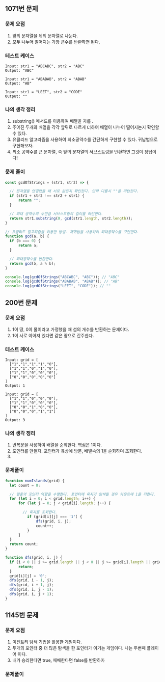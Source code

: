 ## 1071번 문제

### 문제 요점
1. 앞의 문자열을 뒤의 문자열로 나눈다.
2. 모두 나누어 떨어지는 가장 큰수를 반환하면 된다.

### 테스트 케이스

```
Input: str1 = "ABCABC", str2 = "ABC"
Output: "ABC"
```

```
Input: str1 = "ABABAB", str2 = "ABAB"
Output: "AB"
```

```
Input: str1 = "LEET", str2 = "CODE"
Output: ""
```

### 나의 생각 정리
1. substring() 메서드를 이용하여 배열을 자를 .
2. 주어진 두개의 배열을 각각 앞뒤로 다르게 더하여 배열이 나누어 떨어지는지 확인할 수 있다.
3. 유클리드 알고리즘을 사용하여 최소공약수를 간단하게 구현할 수 있다. 귀납법으로 구현해보자.
4. 최소 공약수를 큰 문자열, 즉 앞의 문자열의 서브스트링을 반환하면 그것이 정답이다!

### 문제 풀이

```js
const gcdOfStrings = (str1, str2) => {

  // 문자열을 연결했을 때 서로 같은지 확인한다. 만약 다를시 ""을 리턴한다.
  if (str1 + str2 !== str2 + str1) {
      return "";
  }

  // 최대 공약수의 수만금 서브스트링의 길이를 리턴한다.
  return str1.substring(0, gcd(str1.length, str2.length));
}

// 유클리드 알고리즘을 이용한 방법. 재귀법을 사용하여 최대공약수를 구현한다.
function gcd(a, b) {
  if (b === 0) {
      return a;
  }

  // 최대공약수를 반환한다.
  return gcd(b, a % b);
}

console.log(gcdOfStrings("ABCABC", "ABC")); // "ABC"
console.log(gcdOfStrings("ABABAB", "ABAB")); // "AB"
console.log(gcdOfStrings("LEET", "CODE")); // ""
```

## 200번 문제

### 문제 요점
1. 1이 땅, 0이 물이라고 가정했을 때 섬의 개수를 반환하는 문제이다.
2. 1이 서로 이어져 있다면 같은 땅으로 간주한다.

### 테스트 케이스

```
Input: grid = [
  ["1","1","1","1","0"],
  ["1","1","0","1","0"],
  ["1","1","0","0","0"],
  ["0","0","0","0","0"]
]
Output: 1
```

```
Input: grid = [
  ["1","1","0","0","0"],
  ["1","1","0","0","0"],
  ["0","0","1","0","0"],
  ["0","0","0","1","1"]
]
Output: 3
```

### 나의 생각 정리

1. 반복문을 사용하여 배열을 순회한다. 핵심은 1이다.
2. 포인터를 만들자. 포인터가 육상에 방문, 배열속의 1을 순회하며 조회한다.
3. 

### 문제풀이

```js
function numIslands(grid) {
  let count = 0;

  // 일종의 포인터 역할을 수행한다. 포인터에 육지가 탐색될 경우 카운트에 1을 더한다.
  for (let i = 0; i < grid.length; i++) {
      for (let j = 0; j < grid[i].length; j++) {

        // 육지를 조회한다.
          if (grid[i][j] === '1') {
              dfs(grid, i, j);
              count++;
          }
      }
  }
  return count;
}

function dfs(grid, i, j) {
  if (i < 0 || i >= grid.length || j < 0 || j >= grid[i].length || grid[i][j] === '0') {
      return;
  }
  grid[i][j] = '0';
  dfs(grid, i - 1, j);
  dfs(grid, i + 1, j);
  dfs(grid, i, j - 1);
  dfs(grid, i, j + 1);
}
```

## 1145번 문제

### 문제 요점
1. 이진트리 탐색 기법을 활용한 게임이다.
2. 두개의 포인터 중 더 많은 탐색을 한 포인터가 이기는 게임이다. 나는 두번째 플레이어 이다.
3. 내가 승리한다면 true, 패배한다면 false를 반환하자

### 문제풀이

```js

```
